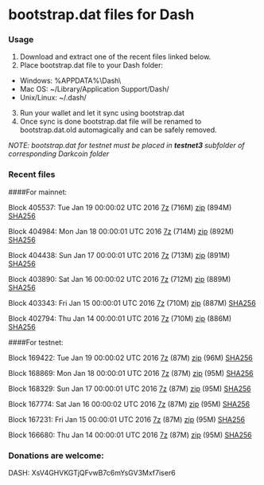 # bootstrap.dat files for Dash

### Usage

1. Download and extract one of the recent files linked below.
2. Place bootstrap.dat file to your Dash folder:
 - Windows: %APPDATA%\Dash\
 - Mac OS: ~/Library/Application Support/Dash/
 - Unix/Linux: ~/.dash/
3. Run your wallet and let it sync using bootstrap.dat
4. Once sync is done bootstrap.dat file will be renamed to bootstrap.dat.old automagically and can be safely removed.

_NOTE: bootstrap.dat for testnet must be placed in **testnet3** subfolder of corresponding Darkcoin folder_

### Recent files

####For mainnet:

Block 405537: Tue Jan 19 00:00:02 UTC 2016 [7z]() (716M) [zip](https://transfer.sh/Dp2W3/bootstrap.dat.20160119.zip) (894M) [SHA256](https://transfer.sh/ChUJa/sha256.txt)

Block 404984: Mon Jan 18 00:00:01 UTC 2016 [7z](https://transfer.sh/UgpU1/bootstrap.dat.20160118.7z) (714M) [zip]() (892M) [SHA256](https://transfer.sh/vlPdC/sha256.txt)

Block 404438: Sun Jan 17 00:00:01 UTC 2016 [7z](https://transfer.sh/bH5Dh/bootstrap.dat.20160117.7z) (713M) [zip]() (891M) [SHA256](https://transfer.sh/tANjG/sha256.txt)

Block 403890: Sat Jan 16 00:00:02 UTC 2016 [7z](https://transfer.sh/FnReL/bootstrap.dat.20160116.7z) (712M) [zip](https://transfer.sh/bWMI1/bootstrap.dat.20160116.zip) (889M) [SHA256](https://transfer.sh/14Htll/sha256.txt)

Block 403343: Fri Jan 15 00:00:01 UTC 2016 [7z](https://transfer.sh/cSSuo/bootstrap.dat.20160115.7z) (710M) [zip]() (887M) [SHA256](https://transfer.sh/Xh0xX/sha256.txt)

Block 402794: Thu Jan 14 00:00:01 UTC 2016 [7z](https://transfer.sh/44z2j/bootstrap.dat.20160114.7z) (710M) [zip](https://transfer.sh/15FafN/bootstrap.dat.20160114.zip) (886M) [SHA256](https://transfer.sh/E2Rzi/sha256.txt)

####For testnet:

Block 169422: Tue Jan 19 00:00:02 UTC 2016 [7z](https://transfer.sh/Cz8ka/bootstrap.dat.20160119.7z) (87M) [zip](https://transfer.sh/sQ49g/bootstrap.dat.20160119.zip) (96M) [SHA256](https://transfer.sh/DcPBC/sha256.txt)

Block 168869: Mon Jan 18 00:00:01 UTC 2016 [7z](https://transfer.sh/ADc8l/bootstrap.dat.20160118.7z) (87M) [zip](https://transfer.sh/14oHSe/bootstrap.dat.20160118.zip) (95M) [SHA256](https://transfer.sh/cArXV/sha256.txt)

Block 168329: Sun Jan 17 00:00:01 UTC 2016 [7z](https://transfer.sh/zms9u/bootstrap.dat.20160117.7z) (87M) [zip](https://transfer.sh/zUJa4/bootstrap.dat.20160117.zip) (95M) [SHA256](https://transfer.sh/14bQc7/sha256.txt)

Block 167774: Sat Jan 16 00:00:02 UTC 2016 [7z](https://transfer.sh/bXpBZ/bootstrap.dat.20160116.7z) (87M) [zip](https://transfer.sh/uPMed/bootstrap.dat.20160116.zip) (95M) [SHA256](https://transfer.sh/cfCo2/sha256.txt)

Block 167231: Fri Jan 15 00:00:01 UTC 2016 [7z](https://transfer.sh/95V9v/bootstrap.dat.20160115.7z) (87M) [zip](https://transfer.sh/yiREB/bootstrap.dat.20160115.zip) (95M) [SHA256](https://transfer.sh/12gvBY/sha256.txt)

Block 166680: Thu Jan 14 00:00:01 UTC 2016 [7z](https://transfer.sh/19XBPl/bootstrap.dat.20160114.7z) (87M) [zip](https://transfer.sh/16Hbsc/bootstrap.dat.20160114.zip) (95M) [SHA256](https://transfer.sh/ok3TQ/sha256.txt)

### Donations are welcome:

DASH: XsV4GHVKGTjQFvwB7c6mYsGV3Mxf7iser6
